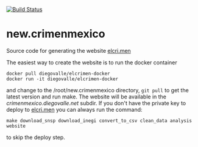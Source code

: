 [![Build Status](https://circleci.com/gh/diegovalle/new.crimenmexico.png?style=shield&circle-token=:circle-token)](https://circleci.com/gh/diegovalle/new.crimenmexico)

# new.crimenmexico

Source code for generating the website
[elcri.men](https://elcri.men)

The easiest way to create the website is to run the docker container

```
docker pull diegovalle/elcrimen-docker
docker run -it diegovalle/elcrimen-docker
```

and change to the /root/new.crimenmexico directory, ```git pull``` to get the latest version and run make. The website will
be available in the _crimenmexico.diegovalle.net_ subdir. If you don't have 
the private key to deploy to [elcri.men](https://elcri.men) you can always run the command:

```
make download_snsp download_inegi convert_to_csv clean_data analysis website 
```

to skip the deploy step.


